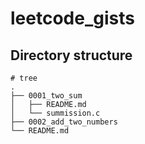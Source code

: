 # leetcode_gists
## Directory structure
```
# tree
.
├── 0001_two_sum
│   ├── README.md
│   └── summission.c
├── 0002_add_two_numbers
└── README.md
```
